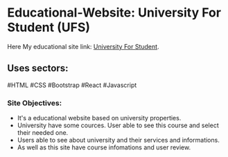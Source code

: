 # Educational-Website: University For Student (UFS)

Here My educational site link: [University For Student](https://educational-site-ufs.netlify.app/).

## Uses sectors:

#HTML
#CSS
#Bootstrap
#React
#Javascript

### Site Objectives:
- It's a educational website based on university properties.
- University have some cources. User able to see this course and select their needed one.
- Users able to see about university and their services and informations. 
- As well as this site have course infomations and user review.

